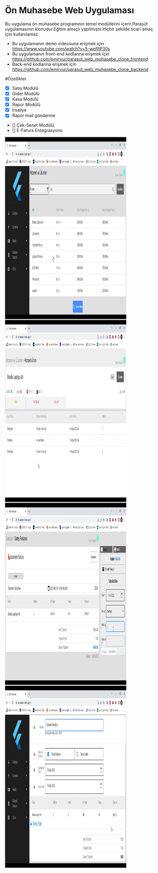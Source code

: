 # Ön Muhasebe Web Uygulaması

Bu uygulama ön muhasebe programının temel modüllerini içerir.Paraşüt uygulamasının klonudur.Eğitim amaçlı yapılmıştır.Hiçbir şekilde ticari amaç için kullanılamaz.

- Bu uygulamanın demo videosuna erişmek için https://www.youtube.com/watch?v=5-wpfItP30s
- Bu uygulamanın front-end kodlarına erişmek için https://github.com/emirvur/parasut_web_muhasebe_clone_frontend
- Back-end kodlarına erişmek için https://github.com/emirvur/parasut_web_muhasebe_clone_backend

#Özellikler

- [x] Satış Modülü
- [x] Gider Modülü
- [x] Kasa Modülü
- [x] Rapor Modülü
- [x] İrsaliye
- [x] Rapor mail gönderme
- [] Çek-Senet Modülü
- [] E-Fatura Entegrasyonu

<img src="screenshots/urunler.png"  width="400" height="600">
<img src="screenshots/urundetay.png"  width="400" height="600">
<img src="screenshots/faturadetayweb.png"  width="400" height="600">
<img src="screenshots/yenifatura.png"  width="400" height="600">
